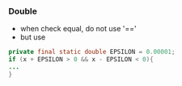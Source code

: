 ### Double
- when check equal, do not use '=='
- but use 
```java
private final static double EPSILON = 0.00001;
if (x + EPSILON > 0 && x - EPSILON < 0){
...
}
```

